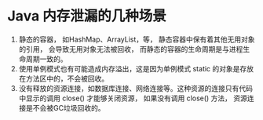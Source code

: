 # Java 内存泄漏的几种场景

1. 静态的容器， 如HashMap、ArrayList，等， 静态容器中保有着其他无用对象的引用， 会导致无用对象无法被回收， 而静态的容器的生命周期是与进程生命周期一致的。
2. 使用单例模式也有可能造成内存溢出，这是因为单例模式 static 的对象是存放在方法区中的，不会被回收。
3. 没有释放的资源连接，如数据库连接、网络连接等。这种资源的连接只有代码中显示的调用 close() 才能够关闭资源， 如果没有调用 close() 方法， 资源连接是不会被GC垃圾回收的。